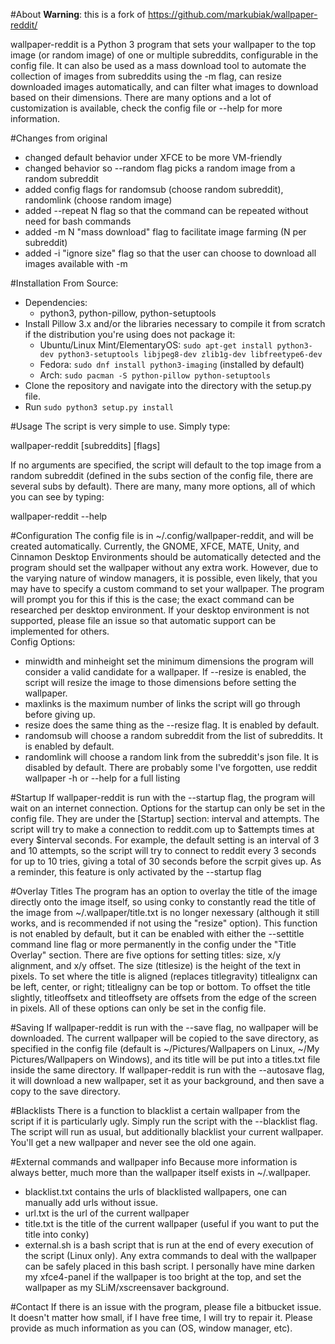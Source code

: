 #About
**Warning**: this is a fork of https://github.com/markubiak/wallpaper-reddit/

wallpaper-reddit is a Python 3 program that sets your wallpaper to the top image (or random image) of one or multiple subreddits, configurable in the config file. It can also be used as a mass download tool to automate the collection of images from subreddits using the -m flag, can resize downloaded images automatically, and can filter what images to download based on their dimensions. There are many options and a lot of customization is available, check the config file or --help for more information.


#Changes from original
- changed default behavior under XFCE to be more VM-friendly
- changed behavior so --random flag picks a random image from a random subreddit
- added config flags for randomsub (choose random subreddit), randomlink (choose random image)
- added --repeat N flag so that the command can be repeated without need for bash commands
- added -m N "mass download" flag to facilitate image farming (N per subreddit)
- added -i "ignore size" flag so that the user can choose to download all images available with -m

#Installation
From Source:  
* Dependencies: 
  - python3, python-pillow, python-setuptools
* Install Pillow 3.x and/or the libraries necessary to compile it from scratch if the distribution you're using does not package it:  
  - Ubuntu/Linux Mint/ElementaryOS: `sudo apt-get install python3-dev python3-setuptools libjpeg8-dev zlib1g-dev libfreetype6-dev`  
  - Fedora: `sudo dnf install python3-imaging` (installed by default)  
  - Arch: `sudo pacman -S python-pillow python-setuptools`  
* Clone the repository and navigate into the directory with the setup.py file.  
* Run `sudo python3 setup.py install`  

#Usage
The script is very simple to use.  Simply type:

  wallpaper-reddit [subreddits] [flags]
  
If no arguments are specified, the script will default to the top image from a random subreddit (defined in the subs section of the config file, there are several subs by default).  There are many, many more options, all of which you can see by typing:

  wallpaper-reddit --help

#Configuration
The config file is in ~/.config/wallpaper-reddit, and will be created automatically.  Currently, the GNOME, XFCE, MATE, Unity, and Cinnamon Desktop Environments should be automatically detected and the program should set the wallpaper without any extra work.  However, due to the varying nature of window managers, it is possible, even likely, that you may have to specify a custom command to set your wallpaper.  The program will prompt you for this if this is the case; the exact command can be researched per desktop environment.  If your desktop environment is not supported, please file an issue so that automatic support can be implemented for others.  
Config Options:  
- minwidth and minheight set the minimum dimensions the program will consider a valid candidate for a wallpaper.  If --resize is enabled, the script will resize the image to those dimensions before setting the wallpaper.
- maxlinks is the maximum number of links the script will go through before giving up.
- resize does the same thing as the --resize flag.  It is enabled by default.
- randomsub will choose a random subreddit from the list of subreddits. It is enabled by default.
- randomlink will choose a random link from the subreddit's json file. It is disabled by default.
There are probably some I've forgotten, use reddit wallpaper -h or --help for a full listing

#Startup
If wallpaper-reddit is run with the --startup flag, the program will wait on an internet connection.  Options for the startup can only be set in the config file.  They are under the [Startup] section: interval and attempts.  The script will try to make a connection to reddit.com up to $attempts times at every $interval seconds.  For example, the default setting is an interval of 3 and 10 attempts, so the script will try to connect to reddit every 3 seconds for up to 10 tries, giving a total of 30 seconds before the scrpit gives up.  As a reminder, this feature is only activated by the --startup flag

#Overlay Titles
The program has an option to overlay the title of the image directly onto the image itself, so using conky to constantly read the title of the image from ~/.wallpaper/title.txt is no longer nexessary (although it still works, and is recommended if not using the "resize" option).  This function is not enabled by default, but it can be enabled with either the --settitle command line flag or more permanently in the config under the "Title Overlay" section.  There are five options for setting titles: size, x/y alignment, and x/y offset.  The size (titlesize) is the height of the text in pixels.  To set where the title is aligned (replaces titlegravity) titlealignx can be left, center, or right; titlealigny can be top or bottom.  To offset the title slightly, titleoffsetx and titleoffsety are offsets from the edge of the screen in pixels.  All of these options can only be set in the config file.

#Saving
If wallpaper-reddit is run with the --save flag, no wallpaper will be downloaded.  The current wallpaper will be copied to the save directory, as specified in the config file (default is ~/Pictures/Wallpapers on Linux, ~/My Pictures/Wallpapers on Windows), and its title will be put into a titles.txt file inside the same directory.
If wallpaper-reddit is run with the --autosave flag, it will download a new wallpaper, set it as your
background, and then save a copy to the save directory.

#Blacklists
There is a function to blacklist a certain wallpaper from the script if it is particularly ugly.  Simply run the script with the --blacklist flag.  The script will run as usual, but additionally blacklist your current wallpaper.  You'll get a new wallpaper and never see the old one again.

#External commands and wallpaper info
Because more information is always better, much more than the wallpaper itself exists in ~/.wallpaper.
- blacklist.txt contains the urls of blacklisted wallpapers, one can manually add urls without issue.
- url.txt is the url of the current wallpaper
- title.txt is the title of the current wallpaper (useful if you want to put the title into conky)
- external.sh is a bash script that is run at the end of every execution of the script (Linux only).  Any extra commands to deal with the wallpaper can be safely placed in this bash script.  I personally have mine darken my xfce4-panel if the wallpaper is too bright at the top, and set the wallpaper as my SLiM/xscreensaver background.

#Contact
If there is an issue with the program, please file a bitbucket issue.  It doesn't matter how small, if I have free time, I will try to repair it. Please provide as much information as you can (OS, window manager, etc).